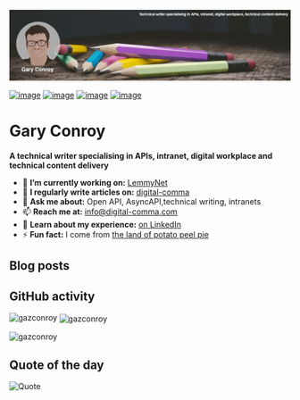 ![alt](gary-banner.jpg)

[![image](https://img.shields.io/badge/LinkedIn-0077B5?style=for-the-badge&logo=linkedin&logoColor=white)](https://www.linkedin.com/in/garyconroy/)
[![image](https://img.shields.io/badge/GitHub-100000?style=for-the-badge&logo=github&logoColor=white)](https://github.com/gazconroy)
[![image](https://img.shields.io/badge/Gmail-D14836?style=for-the-badge&logo=gmail&logoColor=white)](mailto:info@digital-comma.com)
[![image](https://img.shields.io/badge/RSS-FFA500?style=for-the-badge&logo=rss&logoColor=white)](https://gazconroy.github.io/digital-comma/feed.xml)

# Gary Conroy

**A technical writer specialising in APIs, intranet, digital workplace and technical content delivery**

- 🔭  **I’m currently working on:** [LemmyNet](https://github.com/LemmyNet)
- 📝  **I regularly write articles on:** [digital-comma](https://digital-comma.com/)
- 💬  **Ask me about:** Open API, AsyncAPI,technical writing, intranets
- 📫  **Reach me at:** info@digital-comma.com
- 📄  **Learn about my experience:** [on LinkedIn](https://www.linkedin.com/in/garyconroy/)
- ⚡ **Fun fact:** I come from [the land of potato peel pie](https://en.wikipedia.org/wiki/Guernsey)

## Blog posts
<!-- BLOG-POST-LIST:START -->
<!-- BLOG-POST-LIST:END -->

## GitHub activity

<p><img align="left" src="https://github-readme-stats.vercel.app/api/top-langs?username=gazconroy&show_icons=true&locale=en&layout=compact" alt="gazconroy" /></p>

<p>&nbsp;<img align="center" src="https://github-readme-stats.vercel.app/api?username=gazconroy&show_icons=true&locale=en" alt="gazconroy" /></p>

<p><img align="center" src="https://github-readme-streak-stats.herokuapp.com/?user=gazconroy&" alt="gazconroy" /></p>

## Quote of the day

![Quote](https://github-readme-quotes.herokuapp.com/quote?layout=socrates)
